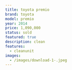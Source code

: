 ```yaml
---
title: toyota premio
brand: toyota
model: premio
year: 2014
price: 1,090,000
status: sold
featured: true
description: clean
features:
  - cleanunit
images:
  - /images/download-1-.jpeg
---
```


